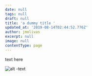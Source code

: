 ```yaml
---
date: null
tags: null
draft: null
title: 'a dummy title '
updated_at: '2019-08-14T02:44:52.776Z'
author: jmolivas
excerpt: null
image: null
contentType: page
---
```

text here 



![alt -text](img/speeches-cover.jpg)
